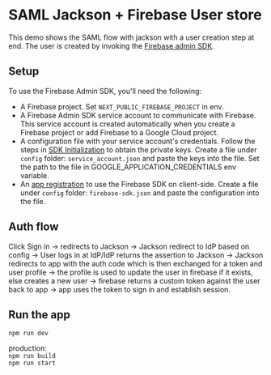 # SAML Jackson + Firebase User store

This demo shows the SAML flow with jackson with a user creation step at end. The user is created by invoking the [Firebase admin SDK](https://firebase.google.com/docs/auth/admin/manage-users#create_a_user).

## Setup

To use the Firebase Admin SDK, you'll need the following:

- A Firebase project. Set `NEXT_PUBLIC_FIREBASE_PROJECT` in env.
- A Firebase Admin SDK service account to communicate with Firebase. This service account is created automatically when you create a Firebase project or add Firebase to a Google Cloud project.
- A configuration file with your service account's credentials. Follow the steps in [SDK Initialization](https://firebase.google.com/docs/admin/setup#initialize-sdk) to obtain the private keys. Create a file under `config` folder: `service_account.json` and paste the keys into the file. Set the path to the file in GOOGLE_APPLICATION_CREDENTIALS env variable.
- An [app registration](https://firebase.google.com/docs/web/setup#register-app) to use the Firebase SDK on client-side. Create a file under `config` folder: `firebase-sdk.json` and paste the configuration into the file.

## Auth flow

Click Sign in -> redirects to Jackson -> Jackson redirect to IdP based on config -> User logs in at IdP/IdP returns the assertion to Jackson -> Jackson redirects to app with the auth code which is then exchanged for a token and user profile -> the profile is used to update the user in firebase if it exists, else creates a new user -> firebase returns a custom token against the user back to app -> app uses the token to sign in and establish session.

## Run the app

`npm run dev`

production:  
`npm run build`  
`npm run start`
